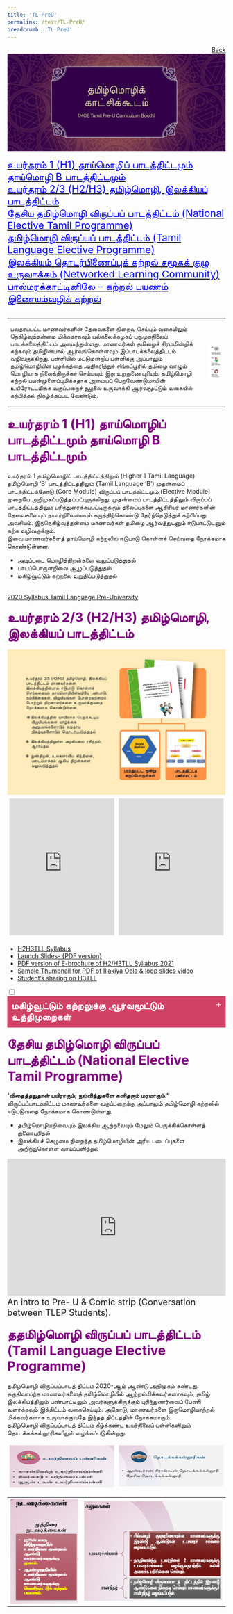 ```yaml
---
title: 'TL PreU'
permalink: /test/TL-PreU/
breadcrumb: 'TL PreU'
---
```

<html>
<body>
<style>
 table {
  font-family: arial, sans-serif;
  border-collapse: collapse;
  width: 100%;
}

td{
  border: 1px solid #dddddd;
  text-align: left;
  padding: 8px;
  width:0%;
}
  .tab img{
   width: 80%;
 }
  * {
  box-sizing: border-box;
}

 .tab table {
   display: none;
}
.tab table:target {
  display: block;
}
  .column {
  float: left;
  width: 80%;
  padding: 5px;
}
.atab label {
    position: relative;
    display: block;
    background: #d14165;
    color: #fff;
    font-weight: 700;
    padding: 10px;
    cursor: pointer;
 }
 .row {
    display: flex;
    height: 7%;
}
.row:not(.is-desktop) {
    display: flex;
    height: auto;
}
 .atab label::after {
  content: "+";
  font-size: 22px;
  position: absolute;
  right: 10px;
  top: 7px;
  transition: all 0.4s;
}
 iframe{
border : 0;
width:100%;
}
 .atab input[type=checkbox]:checked + label::after,
.atab input[type=radio]:checked + label::after {
    content: 'x';
    right: 14px;
    top: 7px;
  //transform:rotate(-225deg);
   /* transform: rotate(90deg); */
}
.tab-content {
  overflow: hidden;
  display: none;
  width:100%; 
}
.atab{
  margin-bottom: 5px;
  width:100%;  
}
 
</style>
<a href="/gallery/தமிழ்மொழிக்-காட்சிக்கூடம்-tamil-exhibitions-a/moe-curriculum/" style="float:right;">Back</a><br/>
<img src="/images/TL-PreU-Header.jpg">
<p>
<a href="#C1" style="font-size:23px"><span style="color:blue;">உயர்தரம் 1 (H1) தாய்மொழிப் பாடத்திட்டமும் தாய்மொழி B பாடத்திட்டமும்
</span></a><br/>
 <a href="#C2" style="font-size:23px"><span style="color:blue;">உயர்தரம் 2/3 (H2/H3) தமிழ்மொழி, இலக்கியப் பாடத்திட்டம்
</span></a><br/>
<a href="#C3" style="font-size:23px"><span style="color:blue;">தேசிய தமிழ்மொழி விருப்பப் பாடத்திட்டம் (National Elective Tamil Programme)
</span></a><br/>
<a href="#C4" style="font-size:23px"><span style="color:blue;">தமிழ்மொழி விருப்பப் பாடத்திட்டம் (Tamil Language Elective Programme)
</span></a><br/>
 <a href="#C5" style="font-size:23px"><span style="color:blue;">இலக்கியம்
</span></a>
<a href="#C6" style="font-size:23px"><span style="color:blue;">தொடர்பிணைப்புக் கற்றல் சமூகக் குழு உருவாக்கம் (Networked Learning Community)
</span></a><br/>
<a href="#C7" style="font-size:23px"><span style="color:blue;">பால்மரக்காட்டினிலே – கற்றல் பயணம்
</span></a><br/>
 <a href="#C8" style="font-size:23px"><span style="color:blue;">இணையம்வழிக் கற்றல்
</span></a>
<br/><br/>
<table style="width:100%">
 
  <tr>
    <td><p>பலதரப்பட்ட மாணவர்களின் தேவைகளை நிறைவு செய்யும் வகையிலும் நெகிழ்வுத்தன்மை மிக்கதாகவும் பல்கலைக்கழகப் புகுமுகநிலைப் பாடக்கலைத்திட்டம் அமைந்துள்ளது. மாணவர்கள் தமிழைச்  சிரமமின்றிக் கற்கவும் தமிழின்பால் ஆர்வங்கொள்ளவும் இப்பாடக்கலைத்திட்டம் வழிவகுக்கிறது. பள்ளியில் மட்டுமன்றிப் பள்ளிக்கு அப்பாலும் தமிழ்மொழியின் புழக்கத்தை அதிகரித்துச் சிங்கப்பூரில் தமிழை வாழும் மொழியாக நிலைத்திருக்கச் செய்யவும் இது உறுதுணைபுரியும். தமிழ்மொழி கற்றல் பயன்முனைப்புமிக்கதாக அமையப் பெறவேண்டுமாயின் உயிரோட்டமிக்க வகுப்பறைச் சூழலை உருவாக்கி ஆர்வமூட்டும் வகையில் கற்பித்தல் நிகழ்த்தப்பட வேண்டும்.
</p></td>
    <td><img src="/images/TL-PreU-Guiding.jpg"></td>
    </tr>
</table>
<h4 id="C1"><span style="font-size:30px;color:purple;">உயர்தரம் 1 (H1) தாய்மொழிப் பாடத்திட்டமும் தாய்மொழி B பாடத்திட்டமும்
 </span>
</h4>
<p>உயர்தரம் 1 தமிழ்மொழிப் பாடத்திட்டத்திலும் (Higher 1 Tamil Language) தமிழ்மொழி ‘B’ பாடத்திட்டத்திலும் (Tamil Language ‘B’) முதன்மைப் பாடத்திட்டத்தோடு (Core Module) விருப்பப் பாடத்திட்டமும் (Elective Module) முறையே அறிமுகப்படுத்தப்பட்டிருக்கிறது. முதன்மைப் பாடத்திட்டத்திலும் விருப்பப் பாடத்திட்டத்திலும் பரிந்துரைக்கப்பட்டிருக்கும் தலைப்புகளை ஆசிரியர் மாணர்களின் தேவைகளையும் தயார்நிலையையும் கருத்திற்கொண்டு தேர்ந்தெடுத்துக் கற்பிப்பது அவசியம். இந்நெகிழ்வுத்தன்மை மாணவர்கள் தமிழை ஆர்வத்துடனும் ஈடுபாட்டுடனும் கற்க வழிவகுக்கும்.<br/>
 இவை மாணவர்களைத் தாய்மொழி கற்றலில் ஈடுபாடு கொள்ளச் செய்வதை நோக்கமாக கொண்டுள்ளன.<br/>
 <ul>
  <li>அடிப்படை மொழித்திறன்களை வலுப்படுத்துதல்    </li>
  <li>பாடப்பொருளறிவை ஆழப்படுத்துதல்</li>
  <li> மகிழ்வூட்டும் கற்றலை உறுதிப்படுத்துதல்
</li>
</ul><br/>
<a href="/Gallery/2020-h1-tamil-language-tamil-language-b-syllabus.pdf" target="_blank">2020 Syllabus Tamil Language Pre-University
</a>
 </p>
<h4 id="C2"><span style="font-size:30px;color:purple;">உயர்தரம் 2/3 (H2/H3) தமிழ்மொழி, இலக்கியப் பாடத்திட்டம்
 </span></h4>
<img src="/images/TL-PreU-H2H3TLL.jpg">
<br/>
<div class="row">
 <div class="column">
 <iframe  width="560" height="315" src="https://www.youtube.com/embed/QJk6HzQjyJ8" frameborder="0" allow="accelerometer; autoplay; encrypted-media; gyroscope; picture-in-picture" allowfullscreen></iframe><br/>
</div>
  <div class="column">
  <iframe width="560" height="315"  src="https://www.youtube.com/embed/PhUjznmqSOU" frameborder="0" allow="accelerometer; autoplay; encrypted-media; gyroscope; picture-in-picture" allowfullscreen></iframe><br/>
 </div></div>
<ul>
  <li><a href="#" target="_blank">H2H3TLL Syllabus
</a></li>
  <li><a href="#" target="_blank">Launch Slides- {PDF version}
</a></li>
  <li><a href="#" target="_blank">PDF version of E-brochure of H2/H3TLL Syllabus 2021
</a></li>
  <li><a href="#" target="_blank">Sample Thumbnail for PDF of Illakiya Oola & loop slides video</a></li>
  <li><a href="#" target="_blank">Student’s sharing on H3TLL
</a></li>
</ul>
 <div class="atab">
      <input id="tab-1" type="checkbox" name="tab">
   <label for="tab-1" style="font-family:KaiTi;font-size:22px" class="lbCh">மகிழ்வூட்டும் கற்றலுக்கு ஆர்வமூட்டும் உத்திமுறைகள் 
</label>
     <div class="tab-content">
<img src="/images/TL-PreU-Strategies.jpg">
       </div>
      </div>
<h4 id="C3"><span style="font-size:30px;color:purple;">தேசிய தமிழ்மொழி விருப்பப் பாடத்திட்டம் (National Elective Tamil Programme)
 </span></h4>
 <p><strong>‘விதைத்ததுதான் பயிராகும்; நல்வித்துகளே கனிதரும் மரமாகும்.”
</strong> <br/>விருப்பப்பாடத்திட்டம் மாணவர்களை வகுப்பறைக்கு அப்பாலும் தமிழ்மொழி கற்றலில் ஈடுபடுவதை நோக்கமாக கொண்டுள்ளது.
<br/>
 <ul>
  <li>தமிழ்மொழியறிவையும் இலக்கிய ஆற்றலையும் மேலும் பெருக்கிக்கொள்ளத் துணைபுரிதல் </li>
  <li>இலக்கியச் செழுமை நிறைந்த  தமிழ்மொழியின் அரிய படைப்புகளை அறிந்துகொள்ள வாய்ப்பளித்தல்
</li>
</ul>
<iframe width="560" height="315"  src="https://www.youtube.com/embed/PhUjznmqSOU" frameborder="0" allow="accelerometer; autoplay; encrypted-media; gyroscope; picture-in-picture" allowfullscreen></iframe><br/><span style="font-size:20px">An intro to Pre- U & Comic strip (Conversation between TLEP Students).
</span>
</p>
<h4 id="C4"><span style="font-size:30px;color:purple;">ததமிழ்மொழி விருப்பப் பாடத்திட்டம் (Tamil Language Elective Programme)
 </span></h4>
 <p>தமிழ்மொழி விருப்பப்பாடத் திட்டம் 2020-ஆம் ஆண்டு அறிமுகம் கண்டது. தகுதிவாய்ந்த மாணவர்களைத் தமிழ்மொழியில் ஆற்றல்மிக்கவர்களாகவும், தமிழ் இலக்கியத்திலும் பண்பாட்டிலும் அவர்களுக்கிருக்கும் புரிந்துணர்வைப் பேணி வளர்க்கவும் இத்திட்டம் வகைசெய்யும். அதோடு, மாணவர்களை இருமொழியாற்றல் மிக்கவர்களாக உருவாக்குவதே இந்தத் திட்டத்தின் நோக்கமாகும். <br/>
 தமிழ்மொழி விருப்பப்பாடத் திட்டம் கீழ்க்கண்ட உயர்நிலைப் பள்ளிகளிலும் தொடக்கக்கல்லூரிகளிலும் வழங்கப்படுகின்றது.
 <div class="row">
 <div class="column">
  <a href="/Gallery/tlep-sec-infosheet-students-2019.pdf " target="_blank"><img src="/images/TL-PreU-Student2019.png"></a>
  </div> 
 <div class="column">
   <a href="/Gallery/tlep-jc_infosheet_students.pdf " target="_blank"><img src="/images/TL-PreU-InfoSheet_Student.png"></a>
   </div> 
   </div>
   </p>
<table style="width:100%">
  <tr>
    <td><img src="/images/TL-PreU-rigth7.png"></td>
    <td><img src="/images/TL-PreU-right8.png"></td>
 
  </tr>
</table>
      
      
      
      
 
 





